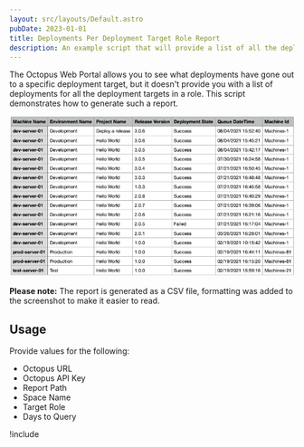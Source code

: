 ```yaml
---
layout: src/layouts/Default.astro
pubDate: 2023-01-01
title: Deployments Per Deployment Target Role Report
description: An example script that will provide a list of all the deployment targets in a given role and their respective deployments.
---
```


The Octopus Web Portal allows you to see what deployments have gone out to a specific deployment target, but it doesn't provide you with a list of deployments for all the deployment targets in a role.  This script demonstrates how to generate such a report.

![Sample deployments per target role](images/deployments-per-target-role-report.png)

**Please note:** The report is generated as a CSV file, formatting was added to the screenshot to make it easier to read.

## Usage

Provide values for the following:

- Octopus URL
- Octopus API Key
- Report Path
- Space Name
- Target Role
- Days to Query

!include <deployments-per-target-role-report>